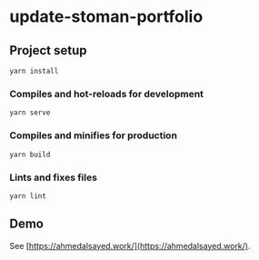 # update-stoman-portfolio

## Project setup
```
yarn install
```

### Compiles and hot-reloads for development
```
yarn serve
```

### Compiles and minifies for production
```
yarn build
```

### Lints and fixes files
```
yarn lint
```

## Demo
See [https://ahmedalsayed.work/](https://ahmedalsayed.work/).
